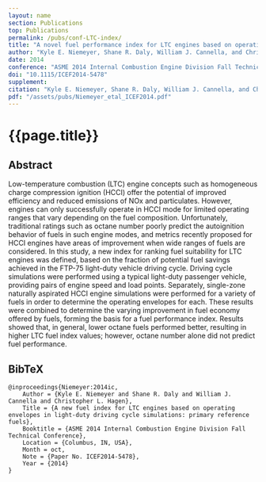 ```yaml
---
layout: name
section: Publications
top: Publications
permalink: /pubs/conf-LTC-index/
title: "A novel fuel performance index for LTC engines based on operating envelopes in light-duty driving cycle simulations"
author: "Kyle E. Niemeyer, Shane R. Daly, William J. Cannella, and Christopher L. Hagen"
date: 2014
conference: "ASME 2014 Internal Combustion Engine Division Fall Technical Conference (ICEF)"
doi: "10.1115/ICEF2014-5478"
supplement:
citation: "Kyle E. Niemeyer, Shane R. Daly, William J. Cannella, and Christopher L. Hagen (2014), A novel fuel performance index for LTC engines based on operating envelopes in light-duty driving cycle simulations, ASME 2014 Internal Combustion Engine Division Fall Technical Conference (ICEF), Columbus, IN, USA. 19--22 October 2014. doi:10.1115/ICEF2014-5478"
pdf: "/assets/pubs/Niemeyer_etal_ICEF2014.pdf"
---
```


{{page.title}}
==============

## Abstract

Low-temperature combustion (LTC) engine concepts such as homogeneous charge compression ignition (HCCI) offer the potential of improved efficiency and reduced emissions of NOx and particulates. However, engines can only successfully operate in HCCI mode for limited operating ranges that vary depending on the fuel composition. Unfortunately, traditional ratings such as octane number poorly predict the autoignition behavior of fuels in such engine modes, and metrics recently proposed for HCCI engines have areas of improvement when wide ranges of fuels are considered. In this study, a new index for ranking fuel suitability for LTC engines was defined, based on the fraction of potential fuel savings achieved in the FTP-75 light-duty vehicle driving cycle. Driving cycle simulations were performed using a typical light-duty passenger vehicle, providing pairs of engine speed and load points. Separately, single-zone naturally aspirated HCCI engine simulations were performed for a variety of fuels in order to determine the operating envelopes for each. These results were combined to determine the varying improvement in fuel economy offered by fuels, forming the basis for a fuel performance index. Results showed that, in general, lower octane fuels performed better, resulting in higher LTC fuel index values; however, octane number alone did not predict fuel performance.

## BibTeX

    @inproceedings{Niemeyer:2014ic,
        Author = {Kyle E. Niemeyer and Shane R. Daly and William J. Cannella and Christopher L. Hagen},
        Title = {A new fuel index for LTC engines based on operating envelopes in light-duty driving cycle simulations: primary reference fuels},
        Booktitle = {ASME 2014 Internal Combustion Engine Division Fall Technical Conference},
        Location = {Columbus, IN, USA},
        Month = oct,
        Note = {Paper No. ICEF2014-5478},
        Year = {2014}
    }
